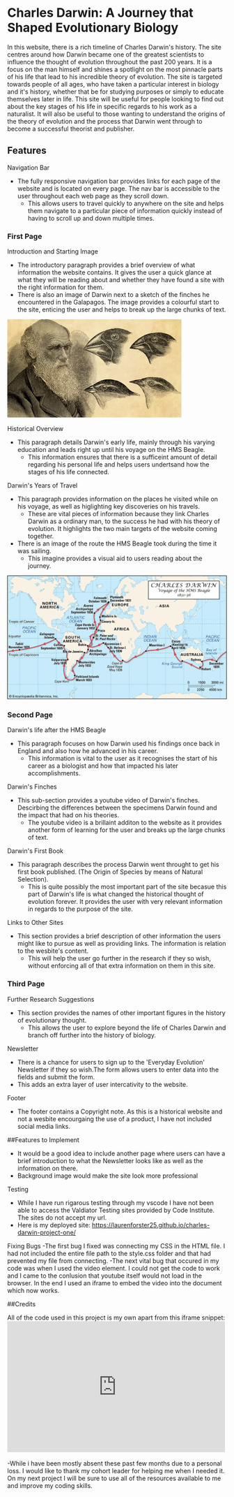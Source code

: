 # Charles Darwin: A Journey that Shaped Evolutionary Biology
In this website, there is a rich timeline of Charles Darwin's history. The site centres around how Darwin became one of the greatest scientists to influence the thought of evolution throughout the past 200 years. It is a focus on the man himself and shines a spotlight on the most pinnacle parts of his life that lead to his incredible theory of evolution. 
The site is targeted towards people of all ages, who have taken a particular interest in biology and it's history, whether that be for studying purposes or simply to educate themselves later in life. 
This site will be useful for people looking to find out about the key stages of his life in specific regards to his work as a naturalist. It will also be useful to those wanting to understand the origins of the theory of evolution and the process that Darwin went through to become a successful theorist and publisher.

## Features

Navigation Bar
  - The fully responsive navigation bar provides links for each page of the website and is located on every page. The nav bar is accessible to the user throughout each web page as they scroll down. 
     - This allows users to travel quickly to anywhere on the site and helps them navigate to a particular piece of information quickly instead of having to scroll up and down multiple times.

### First Page

Introduction and Starting Image
  - The introductory paragraph provides a brief overview of what information the website contains.
    It gives the user a quick glance at what they will be reading about and whether they have found a site with the right information for them.
  - There is also an image of Darwin next to a sketch of the finches he encountered in the Galapagos. 
    The image provides a colourful start to the site, enticing the user and helps to break up the large chunks of text.

![Image of Darwin and a sketch of the finches he later became famous for.](assets/css/images/charles-darwin-and-finches.webp)

Historical Overview
  - This paragraph details Darwin's early life, mainly through his varying education and leads right up until his voyage on the HMS Beagle.
     - This information ensures that there is a sufficeint amount of detail regarding his personal life and helps users undertsand how the stages of his life connected.
  
Darwin's Years of Travel
  - This paragraph provides information on the places he visited while on his voyage, as well as higlighting key discoveries on his travels.
     - These are vital pieces of information because they link Charles Darwin as a ordinary man, to the success he had with his theory of evolution. It highlights the two main targets of the website coming together.
  - There is an image of the route the HMS Beagle took during the time it was sailing.
    - This imagine provides a visual aid to users reading about the journey.

![Image of the route the HMS Beagle sailed](assets/css/images/charles-darwin-voyage-route.webp)

### Second Page 

Darwin's life after the HMS Beagle
  - This paragraph focuses on how Darwin used his findings once back in England and also how he advanced in his career.
     - This information is vital to the user as it recognises the start of his career as a biologist and how that impacted his later accomplishments.

Darwin's Finches
  - This sub-section provides a youtube video of Darwin's finches. Descirbing the differences between the specimens Darwin found and the impact that had on his theories.
     - The youtube video is a brillaint additon to the website as it provides another form of learning for the user and breaks up the large chunks of text.

Darwin's First Book
  - This paragraph describes the process Darwin went throught to get his first book published. (The Origin of Species by means of Natural Selection).
     - This is quite possibly the most important part of the site becasue this part of Darwin's life is what changed the historical thought of evolution forever. It provides the user with very relevant information in regards to the purpose of the site.

Links to Other Sites 
  - This section provides a brief description of other information the users might like to pursue as well as providing links. The information is relation to the wesbite's content.
     - This will help the user go further in the research if they so wish, without enforcing all of that extra information on them in this site.

### Third Page

Further Research Suggestions
  - This section provides the names of other important figures in the history of evolutionary thought.
    - This allows the user to explore beyond the life of Charles Darwin and branch off further into the history of biology.
  
Newsletter
  - There is a chance for users to sign up to the 'Everyday Evolution' Newsletter if they so wish.The form allows users to enter data into the fields and submit the form.
   - This adds an extra layer of user intercativity to the website.

Footer
   - The footer contains a Copyright note. As this is a historical website and not a wesbite encourgaing the use of a product, I have not included social media links.

##Features to Implement 
  -  It would be a good idea to include another page where users can have a brief introduction to what the Newsletter looks like as well as the information on there.
  -  Background image would make the site look more professional

Testing
 - While I have run rigarous testing through my vscode I have not been able to access the Valdiator Testing sites provided by Code Institute. The sites do not accept my url.
 - Here is my deployed site: https://laurenforster25.github.io/charles-darwin-project-one/

Fixing Bugs
  -The first bug I fixed was connecting my CSS in the HTML file. I had not included the entire file path to the style.css folder and that had prevented my file from connecting.
  -The next vital bug that occured in my code was when I used the video element. I could not get the code to work and I came to the conlusion that youtube itself would not load in the browser. In the end I used an iframe to embed the video into the document which now works.

##Credits

All of the code used in this project is my own apart from this iframe snippet:   <iframe width="500" height="300" 
    src="https://www.youtube.com/embed/l25MBq8T77w"
    frameborder="0" allow="accelerometer; autoplay; encrypted-media; gyroscope; picture-in-picture" 
    allowfullscreen>
</iframe>

-While i have been mostly absent these past few months due to a personal loss. I would like to thank my cohort leader for helping me when I needed it. On my next project I will be sure to use all of the resources available to me and improve my coding skills.
   

